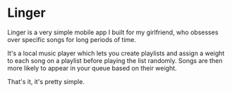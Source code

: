 # Linger

Linger is a very simple mobile app I built for my girlfriend, who obsesses over specific songs for long periods of time.

It's a local music player which lets you create playlists and assign a weight to each song on a playlist before playing the list randomly. Songs are then more likely to appear in your queue based on their weight.

That's it, it's pretty simple.
